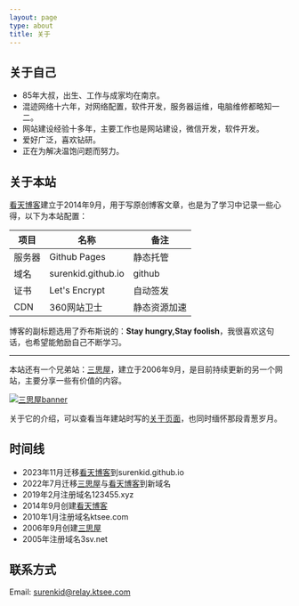 ```yaml
---
layout: page
type: about
title: 关于
---
```


## 关于自己

- 85年大叔，出生、工作与成家均在南京。
- 混迹网络十六年，对网络配置，软件开发，服务器运维，电脑维修都略知一二。
- 网站建设经验十多年，主要工作也是网站建设，微信开发，软件开发。
- 爱好广泛，喜欢钻研。
- 正在为解决温饱问题而努力。

## 关于本站

[看天博客](https://surenkid.github.io/)建立于2014年9月，用于写原创博客文章，也是为了学习中记录一些心得，以下为本站配置：

| 项目     | 名称                | 备注         |
| -------- | -------------       | ------------ |
| 服务器   | Github Pages        | 静态托管     |
| 域名     | surenkid.github.io  | github       |
| 证书     | Let's Encrypt       | 自动签发     |
| CDN      | 360网站卫士         | 静态资源加速 |

博客的副标题选用了乔布斯说的：**Stay hungry,Stay foolish**，我很喜欢这句话，也希望能勉励自己不断学习。

---

本站还有一个兄弟站：[三思屋](https://3sv.uum.cc/)，建立于2006年9月，是目前持续更新的另一个网站，主要分享一些有价值的内容。

[![三思屋banner](https://static.ktsee.com/s1/2016/05/20160502121945434.jpg)](https://3sv.uum.cc/p/about.html)

关于它的介绍，可以查看当年建站时写的[关于页面](https://3sv.uum.cc/p/about.html)，也同时缅怀那段青葱岁月。

## 时间线

- 2023年11月迁移[看天博客](https://surenkid.github.io/)到surenkid.github.io
- 2022年7月迁移[三思屋](https://3sv.uum.cc/)与[看天博客](https://surenkid.github.io/)到新域名
- 2019年2月注册域名123455.xyz
- 2014年9月创建[看天博客](https://surenkid.github.io/)
- 2010年1月注册域名ktsee.com
- 2006年9月创建[三思屋](https://web.archive.org/web/20070208022838/http://3sv.net/)
- 2005年注册域名3sv.net

## 联系方式
Email: [surenkid@relay.ktsee.com](mailto:surenkid@relay.ktsee.com)
